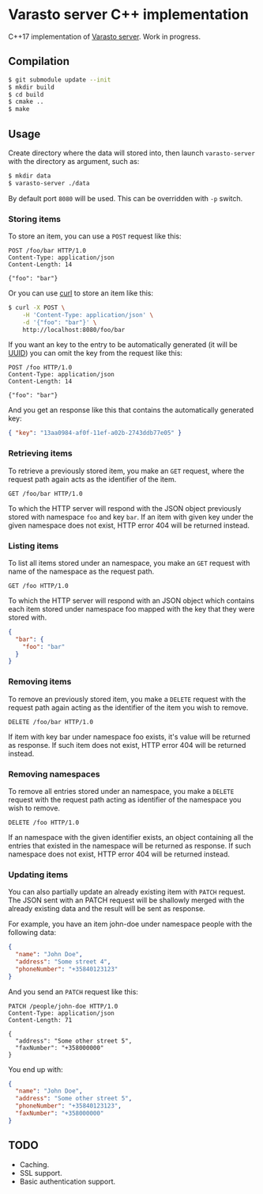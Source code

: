 # Varasto server C++ implementation

C++17 implementation of [Varasto server]. Work in progress.

[Varasto server]: https://www.npmjs.com/package/@varasto/server

## Compilation

```bash
$ git submodule update --init
$ mkdir build
$ cd build
$ cmake ..
$ make
```

## Usage

Create directory where the data will stored into, then launch `varasto-server`
with the directory as argument, such as:

```bash
$ mkdir data
$ varasto-server ./data
```

By default port `8080` will be used. This can be overridden with `-p` switch.

### Storing items

To store an item, you can use a `POST` request like this:

```http
POST /foo/bar HTTP/1.0
Content-Type: application/json
Content-Length: 14

{"foo": "bar"}
```

Or you can use [curl] to store an item like this:

```bash
$ curl -X POST \
    -H 'Content-Type: application/json' \
    -d '{"foo": "bar"}' \
    http://localhost:8080/foo/bar
```

[curl]: https://curl.haxx.se/

If you want an key to the entry to be automatically generated (it will be
[UUID]) you can omit the key from the request like this:

```http
POST /foo HTTP/1.0
Content-Type: application/json
Content-Length: 14

{"foo": "bar"}
```

And you get an response like this that contains the automatically generated
key:

```json
{ "key": "13aa0984-af0f-11ef-a02b-2743ddb77e05" }
```

[UUID]: https://en.wikipedia.org/wiki/Universally_unique_identifier

### Retrieving items

To retrieve a previously stored item, you make an `GET` request, where the
request path again acts as the identifier of the item.

```http
GET /foo/bar HTTP/1.0
```

To which the HTTP server will respond with the JSON object previously stored
with namespace `foo` and key `bar`. If an item with given key under the given
namespace does not exist, HTTP error 404 will be returned instead.

### Listing items

To list all items stored under an namespace, you make an `GET` request with
name of the namespace as the request path.

```http
GET /foo HTTP/1.0
```

To which the HTTP server will respond with an JSON object which contains each
item stored under namespace foo mapped with the key that they were stored with.

```json
{
  "bar": {
    "foo": "bar"
  }
}
```

### Removing items

To remove an previously stored item, you make a `DELETE` request with the
request path again acting as the identifier of the item you wish to remove.

```
DELETE /foo/bar HTTP/1.0
```

If item with key bar under namespace foo exists, it's value will be returned
as response. If such item does not exist, HTTP error 404 will be returned
instead.

### Removing namespaces

To remove all entries stored under an namespace, you make a `DELETE` request
with the request path acting as identifier of the namespace you wish to remove.

```
DELETE /foo HTTP/1.0
```

If an namespace with the given identifier exists, an object containing all the
entries that existed in the namespace will be returned as response. If such
namespace does not exist, HTTP error 404 will be returned instead.

### Updating items

You can also partially update an already existing item with `PATCH` request.
The JSON sent with an PATCH request will be shallowly merged with the already
existing data and the result will be sent as response.

For example, you have an item john-doe under namespace people with the following data:

```json
{
  "name": "John Doe",
  "address": "Some street 4",
  "phoneNumber": "+35840123123"
}
```

And you send an `PATCH` request like this:

```http
PATCH /people/john-doe HTTP/1.0
Content-Type: application/json
Content-Length: 71

{
  "address": "Some other street 5",
  "faxNumber": "+358000000"
}
```

You end up with:

```json
{
  "name": "John Doe",
  "address": "Some other street 5",
  "phoneNumber": "+35840123123",
  "faxNumber": "+358000000"
}
```

## TODO

- Caching.
- SSL support.
- Basic authentication support.
